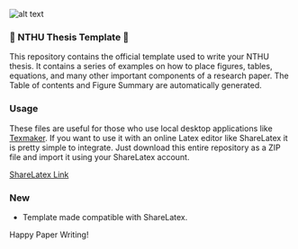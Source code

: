 ![alt text](https://docs.google.com/drawings/d/1L0g98Ts9h9SHYef3NZNZ1Q5yP1ST4wnuERwxK49amFg/pub?w=950&h=483)

### :book: NTHU Thesis Template :book:
This repository contains the official template used to write your NTHU thesis. It contains a series of examples
on how to place figures, tables, equations, and many other important components of a research paper.
The Table of contents and Figure Summary are automatically generated.

### Usage
These files are useful for those who use
local desktop applications like [Texmaker](http://www.xm1math.net/texmaker/). If you want to use it with an online Latex editor like ShareLatex it is pretty simple to integrate. Just download this entire repository as a ZIP file and import it using your ShareLatex account.

[ShareLatex Link](https://www.sharelatex.com/project/584bb94a5bf37711452d95d2)

### New
- Template made compatible with ShareLatex.

Happy Paper Writing!
